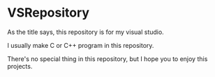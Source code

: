 # VSRepository
As the title says, this repository is for my visual studio.

I usually make C or C++ program in this repository.

There's no special thing in this repository, but I hope you to enjoy this projects.
